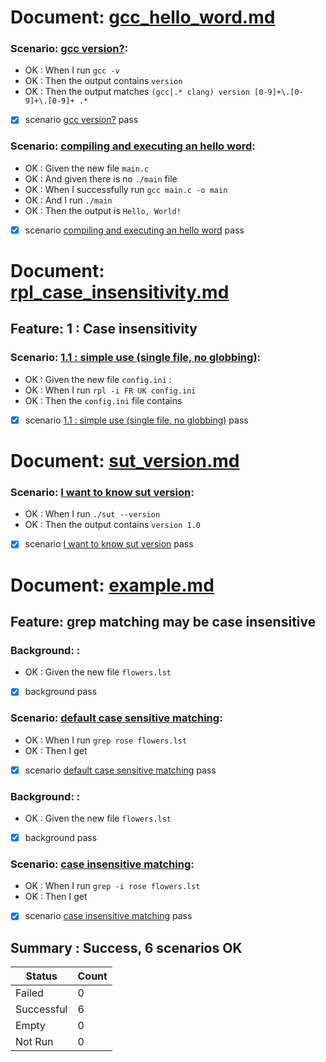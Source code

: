 
# Document: [gcc_hello_word.md](..\..\examples\gcc_hello_word.md)  
   ### Scenario: [gcc version?](..\..\examples\gcc_hello_word.md): 
   - OK : When I run `gcc -v`  
   - OK : Then the output contains `version `  
   - OK : Then the output matches `(gcc|.* clang) version [0-9]+\.[0-9]+\.[0-9]+ .*`  
   - [X] scenario   [gcc version?](..\..\examples\gcc_hello_word.md) pass  

   ### Scenario: [compiling and executing an hello word](..\..\examples\gcc_hello_word.md): 
   - OK : Given the new file `main.c`  
   - OK : And given there is no `./main` file  
   - OK : When I successfully run `gcc main.c -o main`  
   - OK : And  I run `./main`  
   - OK : Then the output is `Hello, World!`  
   - [X] scenario   [compiling and executing an hello word](..\..\examples\gcc_hello_word.md) pass  


# Document: [rpl_case_insensitivity.md](..\..\examples\rpl_case_insensitivity.md)  
  ## Feature: 1 : Case insensitivity  
   ### Scenario: [1.1 : simple use (single file, no globbing)](..\..\examples\rpl_case_insensitivity.md): 
   - OK : Given the new file `config.ini` :  
   - OK : When I run `rpl -i FR UK config.ini`    
   - OK : Then the `config.ini` file contains   
   - [X] scenario   [1.1 : simple use (single file, no globbing)](..\..\examples\rpl_case_insensitivity.md) pass  


# Document: [sut_version.md](..\..\examples\sut_version.md)  
   ### Scenario: [I want to know sut version](..\..\examples\sut_version.md): 
   - OK : When I run `./sut --version`  
   - OK : Then the output contains `version 1.0`  
   - [X] scenario   [I want to know sut version](..\..\examples\sut_version.md) pass  


# Document: [example.md](..\..\..\src\help\example.md)  
  ## Feature: grep matching may be case insensitive  
   ### Background: [](..\..\..\src\help\example.md): 
   - OK : Given the new file `flowers.lst`  
   - [X] background [](..\..\..\src\help\example.md) pass  

   ### Scenario: [default case sensitive matching](..\..\..\src\help\example.md): 
   - OK : When I run `grep rose flowers.lst`  
   - OK : Then I get   
   - [X] scenario   [default case sensitive matching](..\..\..\src\help\example.md) pass  

   ### Background: [](..\..\..\src\help\example.md): 
   - OK : Given the new file `flowers.lst`  
   - [X] background [](..\..\..\src\help\example.md) pass  

   ### Scenario: [case insensitive matching](..\..\..\src\help\example.md): 
   - OK : When I run `grep -i rose flowers.lst`  
   - OK : Then I get   
   - [X] scenario   [case insensitive matching](..\..\..\src\help\example.md) pass  


## Summary : **Success**, 6 scenarios OK

| Status     | Count |
|------------|-------|
| Failed     | 0     |
| Successful | 6     |
| Empty      | 0     |
| Not Run    | 0     |


